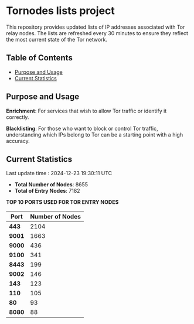 # Tornodes lists project

This repository provides updated lists of IP addresses associated with Tor relay nodes. The lists are refreshed every 30 minutes to ensure they reflect the most current state of the Tor network.

## Table of Contents

- [Purpose and Usage](#purpose-and-usage)
- [Current Statistics](#current-statistics)


## Purpose and Usage

**Enrichment**: For services that wish to allow Tor traffic or identify it correctly.

**Blacklisting**: For those who want to block or control Tor traffic, understanding which IPs belong to Tor can be a starting point with a high accuracy.

## Current Statistics

Last update time : 2024-12-23 19:30:11 UTC

- **Total Number of Nodes**: 8655
- **Total of Entry Nodes**: 7182

**TOP 10 PORTS USED FOR TOR ENTRY NODES**

| **Port** | **Number of Nodes** |
|------|-----------------|
| **443**   | 2104  |
| **9001**   | 1663  |
| **9000**   | 436  |
| **9100**   | 341  |
| **8443**   | 199  |
| **9002**   | 146  |
| **143**   | 123  |
| **110**   | 105  |
| **80**   | 93  |
| **8080**   | 88  |

